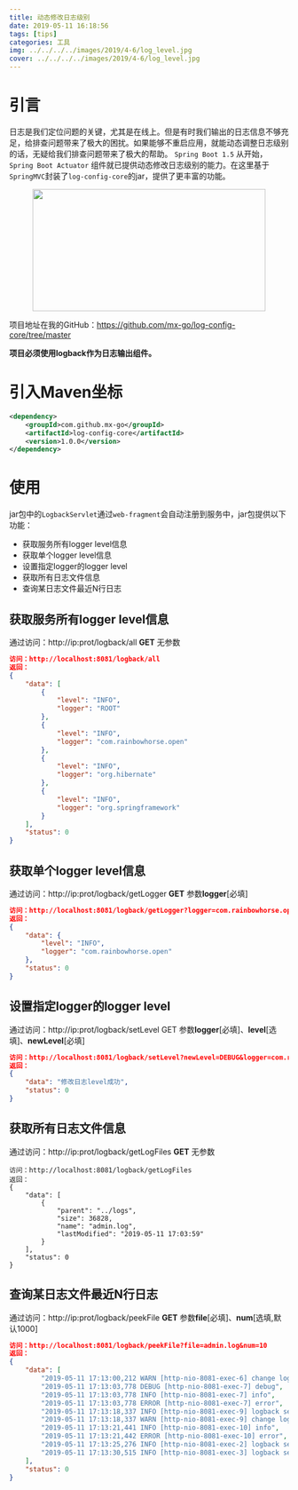```yaml
---
title: 动态修改日志级别
date: 2019-05-11 16:18:56
tags: [tips]
categories: 工具
img: ../../../../images/2019/4-6/log_level.jpg
cover: ../../../../images/2019/4-6/log_level.jpg
---
```


# 引言

日志是我们定位问题的关键，尤其是在线上。但是有时我们输出的日志信息不够充足，给排查问题带来了极大的困扰。如果能够不重启应用，就能动态调整日志级别的话，无疑给我们排查问题带来了极大的帮助。<!-- more --> `Spring Boot 1.5` 从开始，`Spring Boot Actuator` 组件就已提供动态修改日志级别的能力。在这里基于`SpringMVC`封装了`log-config-core`的jar，提供了更丰富的功能。<div align=center><img width="420" height="220" src="../../../../images/2019/4-6/log_level.jpg" algin="center"/></div>

项目地址在我的GitHub：https://github.com/mx-go/log-config-core/tree/master

**项目必须使用logback作为日志输出组件。**

# 引入Maven坐标

```xml
<dependency>
	<groupId>com.github.mx-go</groupId>
	<artifactId>log-config-core</artifactId>
	<version>1.0.0</version>
</dependency>
```

# 使用

jar包中的`LogbackServlet`通过`web-fragment`会自动注册到服务中，jar包提供以下功能：

- 获取服务所有logger level信息
- 获取单个logger level信息
- 设置指定logger的logger level
- 获取所有日志文件信息
- 查询某日志文件最近N行日志

## 获取服务所有logger level信息

通过访问：http://ip:prot/logback/all		   **GET**		   无参数

```json
访问：http://localhost:8081/logback/all
返回：
{
    "data": [
        {
            "level": "INFO",
            "logger": "ROOT"
        },
        {
            "level": "INFO",
            "logger": "com.rainbowhorse.open"
        },
        {
            "level": "INFO",
            "logger": "org.hibernate"
        },
        {
            "level": "INFO",
            "logger": "org.springframework"
        }
    ],
    "status": 0
}
```

## 获取单个logger level信息

通过访问：http://ip:prot/logback/getLogger		**GET**		参数**logger**[必填]

```json
访问：http://localhost:8081/logback/getLogger?logger=com.rainbowhorse.open
返回：
{
    "data": {
        "level": "INFO",
        "logger": "com.rainbowhorse.open"
    },
    "status": 0
}
```

## 设置指定logger的logger level

通过访问：http://ip:prot/logback/setLevel		GET		参数**logger**[必填]、**level**[选填]、**newLevel**[必填]

```json
访问：http://localhost:8081/logback/setLevel?newLevel=DEBUG&logger=com.rainbowhorse.open
返回：
{
    "data": "修改日志level成功",
    "status": 0
}
```

## 获取所有日志文件信息

通过访问：http://ip:prot/logback/getLogFiles		**GET**		无参数

```
访问：http://localhost:8081/logback/getLogFiles
返回：
{
    "data": [
        {
            "parent": "../logs",
            "size": 36828,
            "name": "admin.log",
            "lastModified": "2019-05-11 17:03:59"
        }
    ],
    "status": 0
}
```

## 查询某日志文件最近N行日志

通过访问：http://ip:prot/logback/peekFile		**GET**		参数**file**[必填]、**num**[选填,默认1000]

```json
访问：http://localhost:8081/logback/peekFile?file=admin.log&num=10
返回：
{
    "data": [
        "2019-05-11 17:13:00,212 WARN [http-nio-8081-exec-6] change logger level start! logger: com.rainbowhorse.open, oldLevel: , newLevel: DEBUG",
        "2019-05-11 17:13:03,778 DEBUG [http-nio-8081-exec-7] debug",
        "2019-05-11 17:13:03,778 INFO [http-nio-8081-exec-7] info",
        "2019-05-11 17:13:03,778 ERROR [http-nio-8081-exec-7] error",
        "2019-05-11 17:13:18,337 INFO [http-nio-8081-exec-9] logback servlet request uri: /setLevel",
        "2019-05-11 17:13:18,337 WARN [http-nio-8081-exec-9] change logger level start! logger: com.rainbowhorse.open, oldLevel: , newLevel: INFO",
        "2019-05-11 17:13:21,441 INFO [http-nio-8081-exec-10] info",
        "2019-05-11 17:13:21,442 ERROR [http-nio-8081-exec-10] error",
        "2019-05-11 17:13:25,276 INFO [http-nio-8081-exec-2] logback servlet request uri: /getLogFiles",
        "2019-05-11 17:13:30,515 INFO [http-nio-8081-exec-3] logback servlet request uri: /peekFile"
    ],
    "status": 0
}
```

